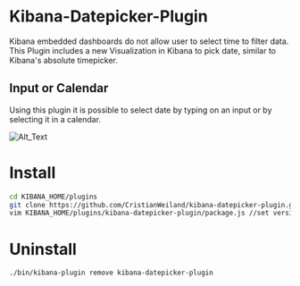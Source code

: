 # Kibana-Datepicker-Plugin
Kibana embedded dashboards do not allow user to select time to filter data. This Plugin includes a new Visualization in Kibana to pick date, similar to Kibana's absolute timepicker.

## Input or Calendar
Using this plugin it is possible to select date by typing on an input or by selecting it in a calendar.

![Alt_Text](https://cloud.githubusercontent.com/assets/12500687/24299298/8409b8f2-1087-11e7-9797-fd30ee748cb3.png)

# Install
```bash
cd KIBANA_HOME/plugins
git clone https://github.com/CristianWeiland/kibana-datepicker-plugin.git
vim KIBANA_HOME/plugins/kibana-datepicker-plugin/package.js //set version to match kibana version
```

# Uninstall
```bash
./bin/kibana-plugin remove kibana-datepicker-plugin
```
